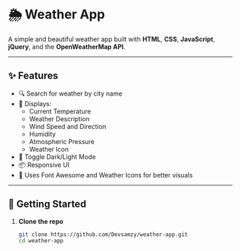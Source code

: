 # 🌦️ Weather App

A simple and beautiful weather app built with **HTML**, **CSS**, **JavaScript**, **jQuery**, and the **OpenWeatherMap API**.

---

## ✨ Features

- 🔍 Search for weather by city name
- 📍 Displays:
  - Current Temperature
  - Weather Description
  - Wind Speed and Direction
  - Humidity
  - Atmospheric Pressure
  - Weather Icon
- 🌙 Toggle Dark/Light Mode
- 📦 Responsive UI
- 🎨 Uses Font Awesome and Weather Icons for better visuals

---

## 🚀 Getting Started

1. **Clone the repo**
   ```bash
   git clone https://github.com/Devsamzy/weather-app.git
   cd weather-app
